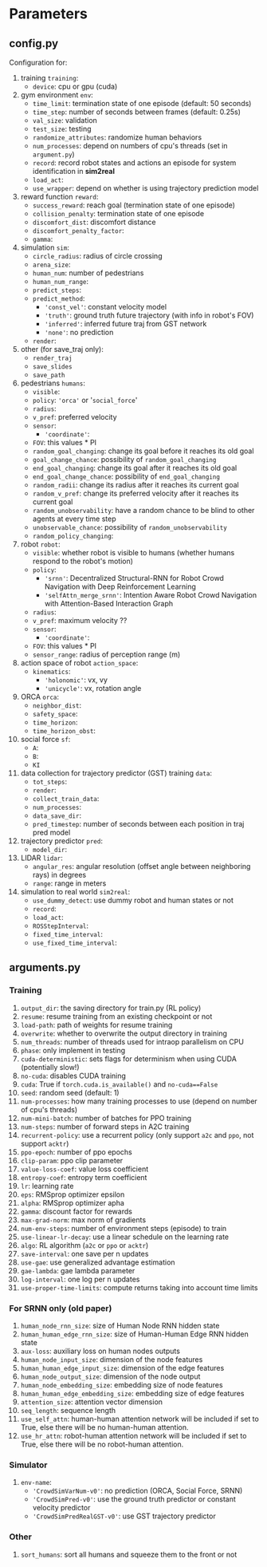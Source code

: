 # Parameters
## config.py
Configuration for:
1. training `training`:
    - `device`: cpu or gpu (cuda)
2. gym environment `env`:
    - `time_limit`: termination state of one episode (default: 50 seconds)
    - `time_step`: number of seconds between frames (default: 0.25s)
    - `val_size`: validation
    - `test_size`: testing
    - `randomize_attributes`: randomize human behaviors
    - `num_processes`: depend on numbers of cpu's threads (set in `argument.py`)
    - `record`: record robot states and actions an episode for system identification in **sim2real**
    - `load_act`: 
    - `use_wrapper`: depend on whether is using trajectory prediction model
3. reward function `reward`:
    - `success_reward`: reach goal (termination state of one episode)
    - `collision_penalty`: termination state of one episode
    - `discomfort_dist`: discomfort distance
    - `discomfort_penalty_factor`:
    - `gamma`:
4. simulation `sim`:
    - `circle_radius`: radius of circle crossing
    - `arena_size`: 
    - `human_num`: number of pedestrians
    - `human_num_range`: 
    - `predict_steps`: 
    - `predict_method`:
      - `'const_vel'`: constant velocity model
      - `'truth'`: ground truth future trajectory (with info in robot's FOV)
      - `'inferred'`: inferred future traj from GST network
      - `'none'`: no prediction
    - `render`: 
5. other (for save_traj only):
   - `render_traj`
   - `save_slides`
   - `save_path`
6. pedestrians `humans`:
   - `visible`:
   - `policy`: `'orca'` or '`social_force`'
   - `radius`:
   - `v_pref`: preferred velocity
   - `sensor`:
      - `'coordinate'`: 
   - `FOV`: this values * PI
   - `random_goal_changing`: change its goal before it reaches its old goal
   - `goal_change_chance`: possibility of `random_goal_changing`
   - `end_goal_changing`: change its goal after it reaches its old goal
   - `end_goal_change_chance`: possibility of `end_goal_changing`
   - `random_radii`: change its radius after it reaches its current goal
   - `random_v_pref`: change its preferred velocity after it reaches its current goal
   - `random_unobservability`: have a random chance to be blind to other agents at every time step
   - `unobservable_chance`: possibility of `random_unobservability`
   - `random_policy_changing`:
7. robot `robot`:
   - `visible`: whether robot is visible to humans (whether humans respond to the robot's motion)
   - `policy`:
      - `'srnn'`: Decentralized Structural-RNN for Robot Crowd Navigation with Deep Reinforcement Learning
      - `'selfAttn_merge_srnn'`: Intention Aware Robot Crowd Navigation with Attention-Based Interaction Graph
   - `radius`:
   - `v_pref`: maximum velocity ??
   - `sensor`:
      - `'coordinate'`: 
   - `FOV`: this values * PI
   - `sensor_range`: radius of perception range (m)
8. action space of robot `action_space`:
   - `kinematics`:
     - `'holonomic'`: vx, vy
     - `'unicycle'`: vx, rotation angle
9. ORCA `orca`:
   - `neighbor_dist`:
   - `safety_space`:
   - `time_horizon`:
   - `time_horizon_obst`:
10. social force `sf`:
    - `A`:
    - `B`:
    - `KI`
11. data collection for trajectory predictor (GST) training `data`:
    - `tot_steps`:
    - `render`:
    - `collect_train_data`:
    - `num_processes`:
    - `data_save_dir`:
    - `pred_timestep`: number of seconds between each position in traj pred model
12. trajectory predictor `pred`:
    - `model_dir`: 
13. LIDAR `lidar`:
    - `angular_res`: angular resolution (offset angle between neighboring rays) in degrees
    - `range`: range in meters
14. simulation to real world `sim2real`:
    - `use_dummy_detect`: use dummy robot and human states or not
    - `record`:
    - `load_act`:
    - `ROSStepInterval`:
    - `fixed_time_interval`:
    - `use_fixed_time_interval`:

## arguments.py
### Training
1. `output_dir`: the saving directory for train.py (RL policy)
2. `resume`: resume training from an existing checkpoint or not
3. `load-path`: path of weights for resume training
4. `overwrite`: whether to overwrite the output directory in training
5. `num_threads`: number of threads used for intraop parallelism on CPU
6. `phase`: only implement in testing
7. `cuda-deterministic`: sets flags for determinism when using CUDA (potentially slow!)
8. `no-cuda`: disables CUDA training
9. `cuda`: True if `torch.cuda.is_available()` and `no-cuda==False`
10. `seed`: random seed (default: 1)
11. `num-processes`: how many training processes to use (depend on number of cpu's threads)
12. `num-mini-batch`: number of batches for PPO training
13. `num-steps`: number of forward steps in A2C training
14. `recurrent-policy`: use a recurrent policy (only support `a2c` and `ppo`, not support `acktr`)
15. `ppo-epoch`: number of ppo epochs
16. `clip-param`: ppo clip parameter
17. `value-loss-coef`: value loss coefficient
18. `entropy-coef`: entropy term coefficient
19. `lr`: learning rate
20. `eps`: RMSprop optimizer epsilon
21. `alpha`: RMSprop optimizer apha
22. `gamma`: discount factor for rewards
23. `max-grad-norm`: max norm of gradients
24. `num-env-steps`: number of environment steps (episode) to train
25. `use-linear-lr-decay`: use a linear schedule on the learning rate
26. `algo`: RL algorithm (`a2c` or `ppo` or `acktr`)
27. `save-interval`: one save per n updates
28. `use-gae`: use generalized advantage estimation
29. `gae-lambda`: gae lambda parameter
30. `log-interval`: one log per n updates
31. `use-proper-time-limits`: compute returns taking into account time limits
### For SRNN only (old paper)
1. `human_node_rnn_size`: size of Human Node RNN hidden state
2. `human_human_edge_rnn_size`: size of Human-Human Edge RNN hidden state
3. `aux-loss`: auxiliary loss on human nodes outputs
4. `human_node_input_size`: dimension of the node features
5. `human_human_edge_input_size`: dimension of the edge features
6. `human_node_output_size`: dimension of the node output
7. `human_node_embedding_size`: embedding size of node features
8. `human_human_edge_embedding_size`: embedding size of edge features
9. `attention_size`: attention vector dimension
10. `seq_length`: sequence length
11. `use_self_attn`: human-human attention network will be included if set to True, else there will be no human-human attention.
12. `use_hr_attn`: robot-human attention network will be included if set to True, else there will be no robot-human attention.
### Simulator
1. `env-name`:
    - `'CrowdSimVarNum-v0'`: no prediction (ORCA, Social Force, SRNN) 
    - `'CrowdSimPred-v0'`: use the ground truth predictor or constant velocity predictor 
    - `'CrowdSimPredRealGST-v0'`: use GST trajectory predictor
### Other
1. `sort_humans`: sort all humans and squeeze them to the front or not